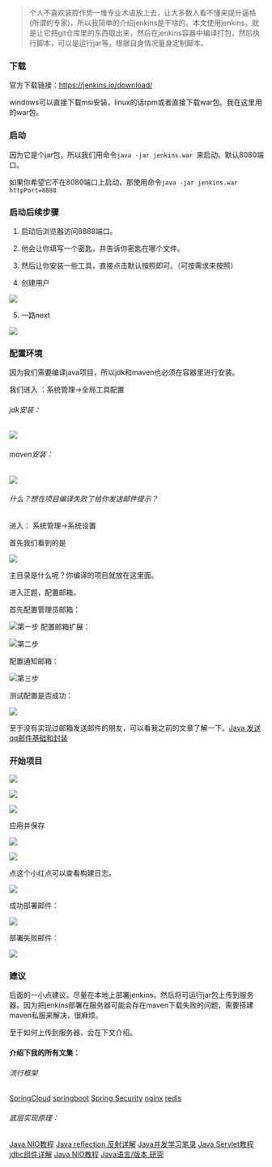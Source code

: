 >个人不喜欢装腔作势一堆专业术语放上去，让大多数人看不懂来提升逼格(所谓的专家)，所以我简单的介绍jenkins是干啥的。本文使用jenkins，就是让它把git仓库里的东西取出来，然后在jenkins容器中编译打包，然后执行脚本，可以是运行jar等，根据自身情况量身定制脚本。

###   下载
官方下载链接：https://jenkins.io/download/

windows可以直接下载msi安装，linux的话rpm或者直接下载war包。我在这里用的war包。

###   启动

因为它是个jar包，所以我们用命令`java -jar jenkins.war `来启动。默认8080端口。

如果你希望它不在8080端口上启动，那使用命令`java -jar jenkins.war httpPort=8888`

###   启动后续步骤

1. 启动后浏览器访问8888端口。

2. 他会让你填写一个密匙，并告诉你密匙在哪个文件。

3. 然后让你安装一些工具，直接点击默认按照即可。（可按需求来按照）

4. 创建用户


![](https://upload-images.jianshu.io/upload_images/5786888-c16bfab63716c553.png?imageMogr2/auto-orient/strip%7CimageView2/2/w/1240)

5. 一路next

![](https://upload-images.jianshu.io/upload_images/5786888-8cd716adb078626f.png?imageMogr2/auto-orient/strip%7CimageView2/2/w/1240)

###   配置环境

因为我们需要编译java项目，所以jdk和maven也必须在容器里进行安装。

我们进入 ：系统管理->全局工具配置

######   jdk安装： 

![](https://upload-images.jianshu.io/upload_images/5786888-600e4a85d696cf8e.png?imageMogr2/auto-orient/strip%7CimageView2/2/w/1240)

######   maven安装： 

![](https://upload-images.jianshu.io/upload_images/5786888-978af61977a70941.png?imageMogr2/auto-orient/strip%7CimageView2/2/w/1240)


######   什么？想在项目编译失败了给你发送邮件提示？

进入： 系统管理->系统设置

首先我们看到的是

![](https://upload-images.jianshu.io/upload_images/5786888-0618ebc8093f32e7.png?imageMogr2/auto-orient/strip%7CimageView2/2/w/1240)

主目录是什么呢？你编译的项目就放在这里面。

进入正题，配置邮箱。

首先配置管理员邮箱：

![第一步](https://upload-images.jianshu.io/upload_images/5786888-7da6f607c3567d09.png?imageMogr2/auto-orient/strip%7CimageView2/2/w/1240)
配置邮箱扩展：


![第二步](https://upload-images.jianshu.io/upload_images/5786888-60a1e174099a3c38.png?imageMogr2/auto-orient/strip%7CimageView2/2/w/1240)

配置通知邮箱：


![第三步](https://upload-images.jianshu.io/upload_images/5786888-c8d9e25844e858a3.png?imageMogr2/auto-orient/strip%7CimageView2/2/w/1240)

测试配置是否成功：

![](https://upload-images.jianshu.io/upload_images/5786888-85b873349cd86136.png?imageMogr2/auto-orient/strip%7CimageView2/2/w/1240)

至于没有实现过邮箱发送邮件的朋友，可以看我之前的文章了解一下。[Java 发送qq邮件基础和封装](https://www.jianshu.com/p/f66553af9a04)

###   开始项目


![](https://upload-images.jianshu.io/upload_images/5786888-961154918017f864.png?imageMogr2/auto-orient/strip%7CimageView2/2/w/1240)


![](https://upload-images.jianshu.io/upload_images/5786888-d530893f50d97bea.png?imageMogr2/auto-orient/strip%7CimageView2/2/w/1240)


![](https://upload-images.jianshu.io/upload_images/5786888-95d7860d39669939.png?imageMogr2/auto-orient/strip%7CimageView2/2/w/1240)

应用并保存


![](https://upload-images.jianshu.io/upload_images/5786888-d15c8eee4fbac9cf.png?imageMogr2/auto-orient/strip%7CimageView2/2/w/1240)


![](https://upload-images.jianshu.io/upload_images/5786888-e3ade2ef6d3cd528.png?imageMogr2/auto-orient/strip%7CimageView2/2/w/1240)

点这个小红点可以查看构建日志。



![](https://upload-images.jianshu.io/upload_images/5786888-e67dc9e947536009.png?imageMogr2/auto-orient/strip%7CimageView2/2/w/1240)

成功部署邮件：


![](https://upload-images.jianshu.io/upload_images/5786888-dccb66227e01eaed.png?imageMogr2/auto-orient/strip%7CimageView2/2/w/1240)


部署失败邮件：


![](https://upload-images.jianshu.io/upload_images/5786888-1fc9b401d56d1527.png?imageMogr2/auto-orient/strip%7CimageView2/2/w/1240)


###   建议
后面的一小点建议，尽量在本地上部署jenkins，然后将可运行jar包上传到服务器。因为把jenkins部署在服务器可能会存在maven下载失败的问题，需要搭建maven私服来解决，很麻烦。

至于如何上传到服务器，会在下文介绍。


####   介绍下我的所有文集：
######   流行框架
[SpringCloud](https://www.jianshu.com/nb/18726057)
[springboot](https://www.jianshu.com/nb/19053594)
[Spring Security](https://www.jianshu.com/nb/23842307)
[nginx](https://www.jianshu.com/nb/18436827)
[redis](https://www.jianshu.com/nb/21461220)

######  底层实现原理：
[Java NIO教程](https://www.jianshu.com/nb/21635138)
[Java reflection 反射详解](https://www.jianshu.com/nb/21989596)
[Java并发学习笔录](https://www.jianshu.com/nb/22549959)
[Java Servlet教程](https://www.jianshu.com/nb/22065472)
[jdbc组件详解](https://www.jianshu.com/nb/22774157)
[Java NIO教程](https://www.jianshu.com/nb/21635138)
[Java语言/版本 研究](https://www.jianshu.com/nb/19137666)

